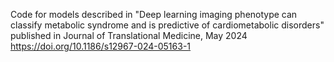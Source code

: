 Code for models described in "Deep learning imaging phenotype can classify metabolic syndrome and is predictive of cardiometabolic disorders" published in Journal of Translational Medicine, May 2024 https://doi.org/10.1186/s12967-024-05163-1

